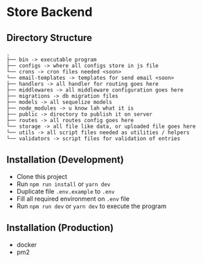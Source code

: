 # Store Backend

## Directory Structure
```
.
├── bin -> executable program
├── configs -> where all configs store in js file
└── crons -> cron files needed <soon>
└── email-templates -> templates for send email <soon>
├── handlers -> all handler for routing goes here
├── middlewares -> all middleware configuration goes here
├── migrations -> db migration files
├── models -> all sequelize models
├── node_modules -> u know lah what it is
├── public -> directory to publish it on server
├── routes -> all routes config goes here
└── storage -> all file like data, or uploaded file goes here
└── utils -> all script files needed as utilities / helpers
└── validators -> script files for validation of entries
```

## Installation (Development)
- Clone this project
- Run `npm run install` or `yarn dev`
- Duplicate file `.env.example` to `.env`
- Fill all required environment on `.env` file
- Run `npm run dev` or `yarn dev` to execute the program

## Installation (Production)
- docker
- pm2
